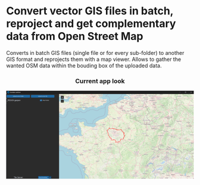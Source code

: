 # Convert vector GIS files in batch, reproject and get complementary data from Open Street Map

Converts in batch GIS files (single file or for every sub-folder) to another GIS format and reprojects them with a map viewer.
Allows to gather the wanted OSM data within the bouding box of the uploaded data.

### <p align="center"> Current app look</p>

![Alt text](image\app_design.png)
